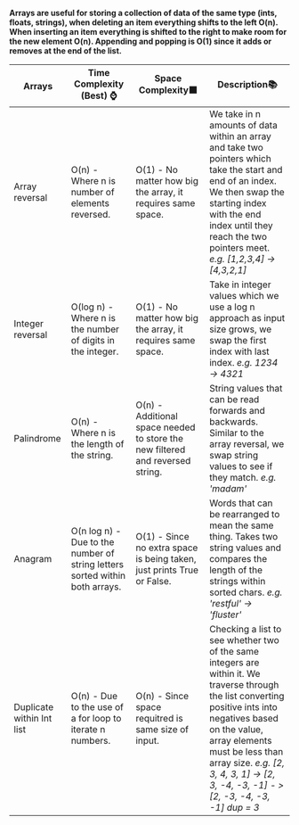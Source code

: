 **Arrays are useful for storing a collection of data of the same type (ints, floats, strings), when deleting an item everything shifts to the left O(n). When inserting an item everything is shifted to the right to make room for the new element O(n). Appending and popping is O(1) since it adds or removes at the end of the list.** 

|    Arrays        |Time Complexity (Best) :watch:|Space Complexity:black_large_square:|Description:books:|                                                                                                                    
|------------------|---------------                                 |----------------|--------------------------|
|Array reversal    | O(n) - Where n is number of elements reversed. |  O(1) - No matter how big the array, it requires same space. |We take in n amounts of data within an array and take two pointers which take the start and end of an index. We then swap the starting index with the end index until they reach the two pointers meet. *e.g. [1,2,3,4] -> [4,3,2,1]*                                                                                                                                  
|Integer reversal  | O(log n) - Where n is the number of digits in the integer.| O(1) - No matter how big the array, it requires same space.            | Take in integer values which we use a log n approach as input size grows, we swap the first index with last index. *e.g. 1234 -> 4321*
|Palindrome        | O(n) - Where n is the length of the string. | O(n) - Additional space needed to store the new filtered and reversed string.   | String values that can be read forwards and backwards. Similar to the array reversal, we swap string values to see if they match. *e.g. 'madam'*                                                                                                           
|Anagram           | O(n log n) - Due to the number of string letters sorted within both arrays.                                                | O(1) - Since no extra space is being taken, just prints True or False. | Words that can be rearranged to mean the same thing. Takes two string values and compares the length of the strings within sorted chars. *e.g. 'restful' -> 'fluster'*                                                                                                                
|Duplicate within Int list | O(n) - Due to the use of a for loop to iterate n numbers. | O(n) - Since space requitred is same size of input. | Checking a list to see whether two of the same integers are within it. We traverse through the list converting positive ints into negatives based on the value, array elements must be less than array size. *e.g. [2, 3, 4, 3, 1] -> [2, 3, -4, -3, -1] - > [2, -3, -4, -3, -1] dup = 3*
